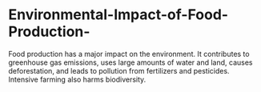 # Environmental-Impact-of-Food-Production-
Food production has a major impact on the environment. It contributes to greenhouse gas emissions, uses large amounts of water and land, causes deforestation, and leads to pollution from fertilizers and pesticides. Intensive farming also harms biodiversity. 
